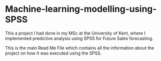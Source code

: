 # Machine-learning-modelling-using-SPSS
This a project I had done in my MSc at the University of Kent, where I implemented predictive analysis using SPSS for Future Sales forecasting.

This is the main Read Me File which contains all the information about the project on how it was executed using the SPSS.

